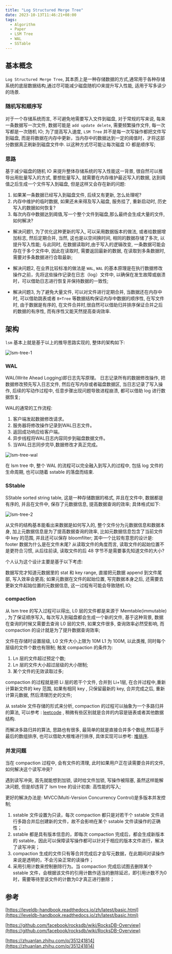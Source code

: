 ```yaml
---
title: "Log Structured Merge Tree"
date: 2023-10-13T11:46:21+08:00
tags:
  - Algorithm
  - Paper
  - LSM Tree
  - WAL
  - SSTable
---
```


## 基本概念

`Log Structured Merge Tree`, 其本质上是一种存储数据的方式,通常用于各种存储系统的底层数据结构,通过尽可能减少磁盘随机IO来提升写入性能, 适用于写多读少的场景.

### 随机写和顺序写

对于一个存储系统而言, 不可避免地需要写入文件到磁盘, 对于常规的写来说, 每来一条数据写一次文件, 数据可能是 `add update delete`, 需要频繁操作文件, 每一次写都是一次随机 IO; 为了提高写入速度, `LSM Tree` 并不是每一次写操作都把文件写到磁盘, 而是将数据在内存中更新，当内存中的数据达到一定的阈值时，才将这部分数据真正刷新到磁盘文件中. 以这种方式尽可能让每次磁盘 IO 都是顺序写;

### 思路

基于减少磁盘的随机 IO 来提升整体存储系统的写入性能这一背景, 很自然可以推导出用批量写入的方式, 要想批量写入, 就需要在内存维护最近写入的数据, 达到阈值之后生成一个文件写入到磁盘, 但是这样又会存在新的问题: 

1. 如果某一条数据已经写入到磁盘文件, 后续又有更新, 怎么处理呢? 
2. 内存中维护的临时数据, 如果还未来得及写入磁盘, 服务挂了, 重新启动时, 历史写入的数据如何恢复?
3. 每次内存中数据达到阈值,写一个整个文件到磁盘,那么最终会生成大量的文件, 如何解决?

* 解决问题1, 为了优化这种更新的写入, 可以采用数据版本的做法, 或者给数据增加标志, 然后定期合并, 当然, 这也是以空间换时间, 相同的数据存储了多次, 以提升写入性能; 与此同时, 在数据读取时,由于写入的逻辑改变, 一条数据可能会存在于多个文件中, 因此在读取时, 需要返回最新的数据, 在读取到多条数据时,需要对多条数据进行合取最新; 

* 解决问题2, 在业界比较标准的做法是 `WAL`, `WAL` 的基本原理是在执行数据修改操作之前，先将这些操作记录在日志（log）文件中, 以确保在发生故障或崩溃时，可以借助日志进行恢复并保持数据的一致性; 

* 解决问题3, 为了避免大量文件, 可以对文件进行定期合并, 当数据还在内存中时, 可以借助跳表或者 `B+Tree` 等数据结构保证内存中数据的顺序性, 在写文件时, 由于数据是有序的, 在文件合并时,很自然可以借助归并排序保证合并之后的数据的有序性, 而有序性又能天然提高查询效率. 

## 架构

`lsm` 基本上就是基于以上的推导思路实现的, 整体的架构如下:

![lsm-tree-1](/assets/img/lsm-tree-1.svg)

### WAL

WAL(Write Ahead Logging)即日志先写原理。 日志记录所有的数据修改操作, 把数据修改预先写入日志文件, 然后在写内存或者磁盘数据区, 当日志记录了写入操作, 后续的写动作过程中, 任意步骤出现问题导致进程崩溃, 都可以借助 log 进行数据恢复;

WAL的通常的工作流程:
1. 客户端发起数据修改请求。
2. 服务器将修改操作记录到WAL日志文件。
3. 返回成功响应给客户端。
4. 异步线程将WAL日志内容同步到磁盘数据文件。
5. 当WAL日志同步完毕,数据修改才真正完成。

![lsm-tree-wal](/assets/img/lsm-tree-wal.svg)

在 lsm tree 中, 整个 WAL 的流程可以完全融入到写入的过程中, 包括 log 文件的生命周期, 也可以随着 sstable 的落盘而结束.

### SStable

SStable sorted string table, 这是一种存储数据的格式, 并且在文件中, 数据都是有序的, 并且在文件中, 保存了元数据信息, 提高数据查询的效率; 具体格式如下:

![lsm-tree-2](/assets/img/lsm-tree-2.svg)

从文件的结构基本能看出来数据是如何写入的, 整个文件分为元数据信息和数据本身, 加上元数据信息是为了提高数据查询的效率, 比如元数据信息包含了当前文件中 key 的范围, 并且还可以保存 bloomfilter; 其中一个比较有意思的设计是: footer 数据为什么是在文件末尾? 从读取文件的角度而言, 读取文件的起始位置不是更符合习惯, 从后往前读, 读取文件的后 48 字节不是需要事先知道文件的大小? 

个人认为这个设计主要是基于以下考虑: 

数据写完才知道元数据里的 stat 和 key range, 直接把元数据 append 到文件尾部, 写入效率会更高; 如果元数据在文件的起始位置, 写完数据本身之后, 还需要去更新文件起始位置的元数据信息, 这一过程有可能会导致随机 IO; 

### compaction

从 lsm tree 的写入过程可以得出, L0 层的文件都是来源于 Memtable(immutable) , 为了保证顺序写入, 每次写入到磁盘都会生成一个新的文件, 基于这种背景, 数据在查询的时候又需要去查询 L0 层的文件, 如果文件很多, 查询效率必然受影响, 而 compaction 的设计就是为了提升数据查询效率;

文件在存储时设置层级, L0 文件大小上限为 10M L1 为 100M, 以此类推, 同时每个层级的文件个数也有限制; 触发 compaction 的条件为:
1. Ln 层的文件超过预定个数;
2. Ln 层的文件大小超过层级的大小限制;
3. 某个文件的无效读取过多;

compaction 的过程就是把 Li 层的若干个文件, 合并到 Li+1层, 在合并过程中,重新计算新文件的 key 范围, 如果有相同 key , 只保留最新的 key, 合并完成之后, 重新计算元数据, 然后清理历史的文件;

从 sstable 文件存储的形式来分析, compaction 的过程可以抽象为一个多路归并的算法, 可以参考 : [leetcode](https://leetcode.cn/problems/merge-k-sorted-lists/description/) , 稍微有些区别就是合并的内容是链表或者其他数据结构. 

而解决多路归并的算法, 思路也有很多, 最简单的就是直接合并多个数组,然后基于最后的数组排序, 也可以借助大根堆进行排序, 具体实现可以参考: [堆排序](https://chicbyte.github.io/post/2023/05/12/%E5%A0%86%E5%92%8C%E5%A0%86%E6%8E%92%E5%BA%8F/).

### 并发问题

当在 compaction 过程中, 会有文件的清理, 此时如果用户正在读需要合并的文件, 如何解决这个读写冲突? 

遇到读写冲突, 首先就能想到加锁, 读时给文件加锁, 写操作被阻塞, 虽然这样能解决问题, 但是却违背了 lsm tree 的设计初衷: 高性能的写入; 

更好的解决办法是: MVCC(Multi-Version Concurrency Control)是多版本并发控制;
1. sstable 文件设置为只读，每次 compaction 都只是对若干个 sstable 文件进行多路合并后创建新的文件，故不会影响在某个 sstable 文件读操作的正确性；
2. sstable 都是具有版本信息的，即每次 compaction 完成后，都会生成新版本的 sstable，因此可以保障读写操作都可以针对于相应的版本文件进行，解决了读写冲突；
3. compaction 生成的文件只有等合并完成后才会写元数据，在此期间对读操作来说是透明的，不会污染正常的读操作；
4. 采用引用计数来控制删除行为。当 compaction 完成后试图去删除某个 sstable 文件，会根据该文件的引用计数作适当的删除延迟，即引用计数不为0时，需要等待至该文件的计数为0才真正进行删除；


## 参考
[https://leveldb-handbook.readthedocs.io/zh/latest/basic.html](https://leveldb-handbook.readthedocs.io/zh/latest/basic.html)

[https://github.com/facebook/rocksdb/wiki/RocksDB-Overview](https://github.com/facebook/rocksdb/wiki/RocksDB-Overview)

[https://zhuanlan.zhihu.com/p/351241814](https://zhuanlan.zhihu.com/p/351241814)